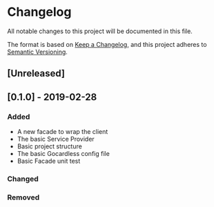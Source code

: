# Changelog
All notable changes to this project will be documented in this file.

The format is based on [Keep a Changelog](https://keepachangelog.com/en/1.0.0/),
and this project adheres to [Semantic Versioning](https://semver.org/spec/v2.0.0.html).

## [Unreleased]

## [0.1.0] - 2019-02-28
### Added
- A new facade to wrap the client
- The basic Service Provider
- Basic project structure
- The basic Gocardless config file
- Basic Facade unit test

### Changed

### Removed
